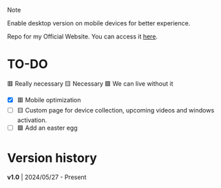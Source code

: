 > [!NOTE]
> Enable desktop version on mobile devices for better experience.

Repo for my Official Website. You can access it [here](https://sobakintech.sytes.net).

# TO-DO
🟥 Really necessary 🟨 Necessary 🟩 We can live without it

- [x] 🟥 Mobile optimization
- [ ] 🟨 Custom page for device collection, upcoming videos and windows activation.
- [ ] 🟩 Add an easter egg

# Version history
**v1.0** | 2024/05/27 - Present

